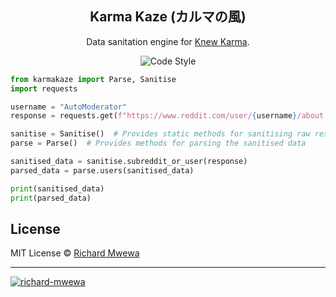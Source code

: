 <h2 align="center">Karma Kaze (カルマの風)</h2>

<p align="center">Data sanitation engine for <a href="https://pypi.org/project/knewkarma" target="_blank">Knew Karma</a>.</p>

<p align="center">
      <img alt="Code Style" src="https://img.shields.io/badge/code%20style-black-000000?logo=github&link=https%3A%2F%2Fgithub.com%2Frly0nheart%2Fkarmakaze"></a>
</p>

```python
from karmakaze import Parse, Sanitise
import requests

username = "AutoModerator"
response = requests.get(f"https://www.reddit.com/user/{username}/about.json").json()

sanitise = Sanitise()  # Provides static methods for sanitising raw response data
parse = Parse()  # Provides methods for parsing the sanitised data

sanitised_data = sanitise.subreddit_or_user(response)
parsed_data = parse.users(sanitised_data)

print(sanitised_data)
print(parsed_data)
```

## License

MIT License © [Richard Mwewa](https://gravatar.com/rly0nheart)

***
<a href="https://gravatar.com/rly0nheart" target="_blank">
      <img src="https://github.com/user-attachments/assets/5b29ee58-ea36-4ec0-aea3-4b2f9f7999fb" alt="richard-mwewa">
</a>

